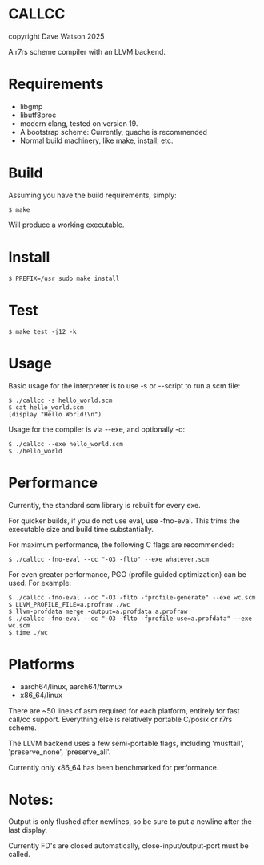 # CALLCC 

copyright Dave Watson 2025

A r7rs scheme compiler with an LLVM backend.

# Requirements

* libgmp
* libutf8proc
* modern clang, tested on version 19.
* A bootstrap scheme: Currently, guache is recommended
* Normal build machinery, like make, install, etc.

# Build

Assuming you have the build requirements, simply:

```
$ make 
```

Will produce a working executable.

# Install

```
$ PREFIX=/usr sudo make install
```

# Test

```
$ make test -j12 -k
```

# Usage

Basic usage for the interpreter is to use -s or --script to run a scm file:

```
$ ./callcc -s hello_world.scm
$ cat hello_world.scm
(display "Hello World!\n")
```

Usage for the compiler is via --exe, and optionally -o:

```
$ ./callcc --exe hello_world.scm
$ ./hello_world
```

# Performance

Currently, the standard scm library is rebuilt for every exe.

For quicker builds, if you do not use eval, use -fno-eval.
This trims the executable size and build time substantially.

For maximum performance, the following C flags are recommended:
```
$ ./callcc -fno-eval --cc "-O3 -flto" --exe whatever.scm
```

For even greater performance, PGO (profile guided optimization) can be
used.  For example:

```
$ ./callcc -fno-eval --cc "-O3 -flto -fprofile-generate" --exe wc.scm
$ LLVM_PROFILE_FILE=a.profraw ./wc
$ llvm-profdata merge -output=a.profdata a.profraw
$ ./callcc -fno-eval --cc "-O3 -flto -fprofile-use=a.profdata" --exe wc.scm
$ time ./wc
```

# Platforms

* aarch64/linux, aarch64/termux
* x86_64/linux

There are ~50 lines of asm required for each platform, entirely for
fast call/cc support.  Everything else is relatively portable C/posix
or r7rs scheme.

The LLVM backend uses a few semi-portable flags, including 'musttail',
'preserve_none', 'preserve_all'.

Currently only x86_64 has been benchmarked for performance.

# Notes:

Output is only flushed after newlines, so be sure to put a newline
after the last display.

Currently FD's are closed automatically, close-input/output-port must
be called.


